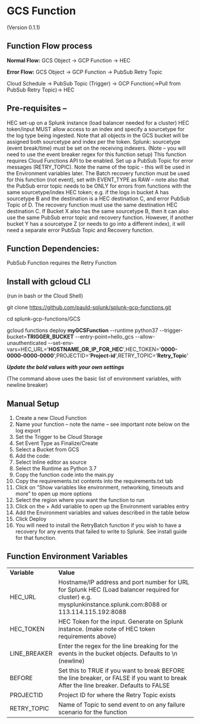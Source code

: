 # GCS Function 
(Version 0.1.1)


## **Function Flow process**

**Normal Flow:**
GCS Object -> GCP Function -> HEC

**Error Flow:** 
GCS Object -> GCP Function -> PubSub Retry Topic

Cloud Schedule -> PubSub Topic (Trigger) -> GCP Function(->Pull from PubSub Retry Topic)-> HEC


## **Pre-requisites –**
HEC set-up on a Splunk instance (load balancer needed for a cluster)
HEC token/input MUST allow access to an index and specify a sourcetype for the log type being ingested. Note that all objects in the GCS bucket will be assigned both sourcetype and index per the token.
Splunk: sourcetype (event break/time) must be set on the receiving indexers. (Note – you will need to use the event breaker regex for this function setup)
This function requires Cloud Functions API to be enabled.
Set up a PubSub Topic for error messages (RETRY_TOPIC). Note the name of the topic -  this will be used in the Environment variables later. 
The Batch recovery function must be used for this function (not event), set with EVENT_TYPE as RAW – note also that the PubSub error topic needs to be ONLY for errors from functions with the same sourcetype/index HEC token; 
e.g. if the logs in bucket A has sourcetype B and the destination is a HEC destination C, and error PubSub Topic of D. The recovery function must use the same destination HEC destination C. If Bucket X also has the same sourcetype B, then it can also use the same PubSub error topic and recovery function. However, if another bucket Y has a sourcetype Z (or needs to go into a different index), it will need a separate error PubSub Topic and Recovery function.

## **Function Dependencies:**

PubSub Function requires the Retry Function 

## **Install with gcloud CLI**

(run in bash or the Cloud Shell)

git clone https://github.com/pauld-splunk/splunk-gcp-functions.git

cd splunk-gcp-functions/GCS

gcloud functions deploy **myGCSFunction** --runtime python37 --trigger-bucket=**TRIGGER_BUCKET** --entry-point=hello_gcs --allow-unauthenticated --set-env-vars=HEC_URL='**HOSTNAME_OR_IP_FOR_HEC**',HEC_TOKEN='**0000-0000-0000-0000**',PROJECTID='**Project-id**',RETRY_TOPIC='**Retry_Topic**'

***Update the bold values with your own settings***

(The command above uses the basic list of environment variables, with newline breaker)

## **Manual Setup**

1.	Create a new Cloud Function
2.	Name your function – note the name – see important note below on the log export
3.	Set the Trigger to be Cloud Storage
4.	Set Event Type as Finalize/Create
5.	Select a Bucket from GCS
6.	Add the code:
7.	Select Inline editor as source
8.	Select the Runtime as Python 3.7
9.	Copy the function code into the main.py
10.	Copy the requirements.txt contents into the requirements.txt tab
11.	Click on “Show variables like environment, networking, timeouts and more” to open up more options
12.	Select the region where you want the function to run
13.	Click on the + Add variable to open up the Environment variables entry
14.	Add the Environment variables and values described in the table below
15.	Click Deploy
16.	You will need to install the RetryBatch function if you wish to have a recovery for any events that failed to write to Splunk. See install guide for that function.

## **Function Environment Variables**

<table><tr><td><strong>Variable</strong></td><td><strong>Value</strong></td></tr>
<tr><td>HEC_URL</td><td>Hostname/IP address and port number for URL for Splunk HEC (Load balancer required for cluster)
e.g. mysplunkinstance.splunk.com:8088 or 113.114.115.192:8088</td></tr>
<tr><td>HEC_TOKEN</td><td>HEC Token for the input. Generate on Splunk instance.
(make note of HEC token requirements above)</td></tr>
<tr><td>LINE_BREAKER</td><td>Enter the regex for the line breaking for the events in the bucket objects. 
Defaults to \n (newline)</td></tr>
<tr><td>BEFORE</td><td>Set this to TRUE if you want to break BEFORE the line breaker, or FALSE if you want to break After the line breaker.
Defaults to FALSE</td></tr>
<tr><td>PROJECTID</td><td>Project ID for where the Retry Topic exists</td></tr>
<tr><td>RETRY_TOPIC</td><td>Name of Topic to send event to on any failure scenario for the function</td></tr>
</table>





